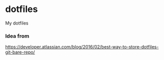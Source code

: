# dotfiles
My dotfiles

### Idea from
https://developer.atlassian.com/blog/2016/02/best-way-to-store-dotfiles-git-bare-repo/